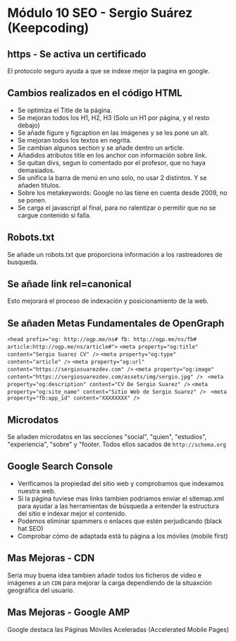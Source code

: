 # Módulo 10 SEO - Sergio Suárez (Keepcoding)


## https - Se activa un certificado
El protocolo seguro ayuda a que se indexe mejor la pagina en google.

## Cambios realizados en el código HTML

- Se optimiza el Title de la página.
- Se mejoran todos los H1, H2, H3 (Solo un H1 por página, y el resto debajo)
- Se añade figure y figcaption en las imágenes y se les pone un alt.
- Se mejoran todos los textos en negrita.
- Se cambian algunos section y se añade dentro un article.
- Añadidos atributos title en los anchor con información sobre link.
- Se quitan divs, segun lo comentado por el  profesor, que no haya demasiados.
- Se unifica la barra de menú en uno solo, no usar 2 distintos. Y se añaden titulos. 
- Sobre los metakeywords: Google no las tiene en cuenta desde 2009, no se ponen.
- Se carga el javascript al final, para no ralentizar o permitir que no se cargue contenido si falla.


## Robots.txt
Se añade un robots.txt  que proporciona información a los rastreadores de busqueda.

## Se añade link rel=canonical
Esto mejorará el proceso de indexación y posicionamiento de la web.


## Se añaden Metas Fundamentales de OpenGraph
`<head prefix="og: http://ogp.me/ns# fb: http://ogp.me/ns/fb# article:http://ogp.me/ns/article#">`
`<meta property="og:title" content="Sergio Suarez CV" />`
`<meta property="og:type" content="article" />`
`<meta property="og:url" content="https://sergiosuarezdev.com" />`
`<meta property="og:image" content="https://sergiosuarezdev.com/assets/img/sergio.jpg" /> `
`<meta property="og:description" content="CV De Sergio Suarez" />` 
`<meta property="og:site_name" content="Sitio Web de Sergio Suarez" /> `
`<meta property="fb:app_id" content="XXXXXXXX" />`

## Microdatos

Se añaden microdatos en las secciones "social", "quien", "estudios", "experiencia", "sobre" y "footer.
Todos ellos sacados de `http://schema.org`


## Google Search Console

- Verificamos la propiedad del sitio web y comprobamos que indexamos nuestra web.
- Si la página tuviese mas links tambien podriamos enviar el sitemap.xml para ayudar a las herramientas de búsqueda a entender la estructura del sitio e indexar mejor el contenido.
- Podemos eliminar spammers o enlaces que estén perjudicando (black hat SEO)
- Comprobar cómo de adaptada está tu página a los móviles (mobile first)

## Mas Mejoras - CDN

Seria muy buena idea tambien añadir todos los ficheros de video e imágenes a un `CDN` para mejorar la carga dependiendo de la situaxción geográfica del usuario.

## Mas Mejoras - Google AMP

Google destaca las Páginas Móviles Aceleradas (Accelerated Mobile Pages) 